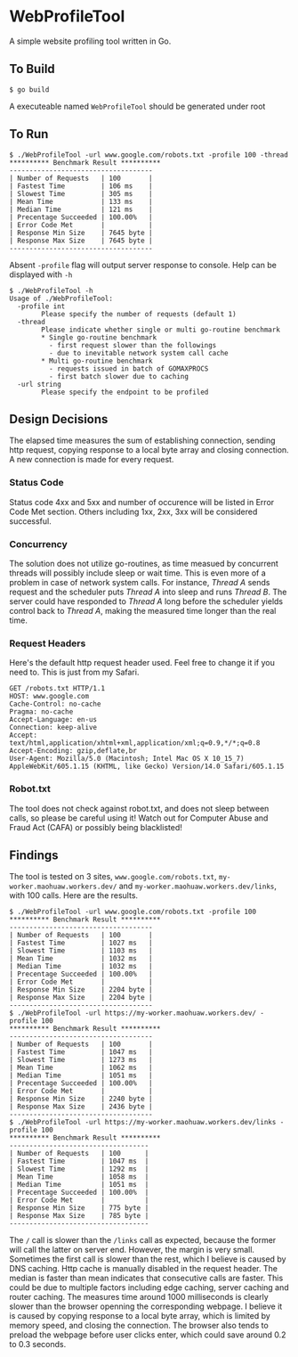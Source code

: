 # WebProfileTool

A simple website profiling tool written in Go.

## To Build
```
$ go build
```
A executeable named ```WebProfileTool``` should be generated under root

## To Run
``` 
$ ./WebProfileTool -url www.google.com/robots.txt -profile 100 -thread
********** Benchmark Result **********
------------------------------------
| Number of Requests   | 100       |
| Fastest Time         | 106 ms    |
| Slowest Time         | 305 ms    |
| Mean Time            | 133 ms    |
| Median Time          | 121 ms    |
| Precentage Succeeded | 100.00%   |
| Error Code Met       |           |
| Response Min Size    | 7645 byte |
| Response Max Size    | 7645 byte |
------------------------------------
```
Absent ```-profile``` flag will output server response to console. 
Help can be displayed with ```-h```
```
$ ./WebProfileTool -h
Usage of ./WebProfileTool:
  -profile int
    	Please specify the number of requests (default 1)
  -thread
    	Please indicate whether single or multi go-routine benchmark
    	* Single go-routine benchmark
    	  - first request slower than the followings
    	  - due to inevitable network system call cache
    	* Multi go-routine benchmark
    	  - requests issued in batch of GOMAXPROCS
    	  - first batch slower due to caching
  -url string
    	Please specify the endpoint to be profiled
```

## Design Decisions
The elapsed time measures the sum of establishing connection, sending http request, copying response to a local byte array and closing connection. 
A new connection is made for every request.

### Status Code
Status code 4xx and 5xx and number of occurence will be listed in Error Code Met section. Others including 1xx, 2xx, 3xx will be considered successful.

### Concurrency
The solution does not utilize go-routines, as time measued by concurrent threads will possibly include sleep or wait time. 
This is even more of a problem in case of network system calls. For instance, *Thread A* sends request and the scheduler puts *Thread A* into sleep and runs *Thread B*.
The server could have responded to *Thread A* long before the scheduler yields control back to *Thread A*, making the measured time longer than the real time.

### Request Headers
Here's the default http request header used. Feel free to change it if you need to. This is just from my Safari.
```
GET /robots.txt HTTP/1.1
HOST: www.google.com
Cache-Control: no-cache
Pragma: no-cache
Accept-Language: en-us
Connection: keep-alive
Accept: text/html,application/xhtml+xml,application/xml;q=0.9,*/*;q=0.8
Accept-Encoding: gzip,deflate,br
User-Agent: Mozilla/5.0 (Macintosh; Intel Mac OS X 10_15_7) AppleWebKit/605.1.15 (KHTML, like Gecko) Version/14.0 Safari/605.1.15

```

### Robot.txt
The tool does not check against robot.txt, and does not sleep between calls, so please be careful using it! 
Watch out for Computer Abuse and Fraud Act (CAFA) or possibly being blacklisted!

## Findings
The tool is tested on 3 sites, ```www.google.com/robots.txt```, ```my-worker.maohuaw.workers.dev/``` and ```my-worker.maohuaw.workers.dev/links```, with 100 calls.
Here are the results.
```
$ ./WebProfileTool -url www.google.com/robots.txt -profile 100
********** Benchmark Result **********
------------------------------------
| Number of Requests   | 100       |
| Fastest Time         | 1027 ms   |
| Slowest Time         | 1103 ms   |
| Mean Time            | 1032 ms   |
| Median Time          | 1032 ms   |
| Precentage Succeeded | 100.00%   |
| Error Code Met       |           |
| Response Min Size    | 2204 byte |
| Response Max Size    | 2204 byte |
------------------------------------
$ ./WebProfileTool -url https://my-worker.maohuaw.workers.dev/ -profile 100
********** Benchmark Result **********
------------------------------------
| Number of Requests   | 100       |
| Fastest Time         | 1047 ms   |
| Slowest Time         | 1273 ms   |
| Mean Time            | 1062 ms   |
| Median Time          | 1051 ms   |
| Precentage Succeeded | 100.00%   |
| Error Code Met       |           |
| Response Min Size    | 2240 byte |
| Response Max Size    | 2436 byte |
------------------------------------
$ ./WebProfileTool -url https://my-worker.maohuaw.workers.dev/links -profile 100
********** Benchmark Result **********
-----------------------------------
| Number of Requests   | 100      |
| Fastest Time         | 1047 ms  |
| Slowest Time         | 1292 ms  |
| Mean Time            | 1058 ms  |
| Median Time          | 1051 ms  |
| Precentage Succeeded | 100.00%  |
| Error Code Met       |          |
| Response Min Size    | 775 byte |
| Response Max Size    | 785 byte |
-----------------------------------
```
The ```/``` call is slower than the ```/links``` call as expected, because the former will call the latter on server end. However, the margin is very small.
Sometimes the first call is slower than the rest, which I believe is caused by DNS caching. Http cache is manually disabled in the request header. 
The median is faster than mean indicates that consecutive calls are faster. This could be due to multiple factors including edge caching, server caching and router caching.
The measures time around 1000 milliseconds is clearly slower than the browser openning the corresponding webpage. 
I believe it is caused by copying response to a local byte array, which is limited by memory speed, and closing the connection. 
The browser also tends to preload the webpage before user clicks enter, which could save around 0.2 to 0.3 seconds.
